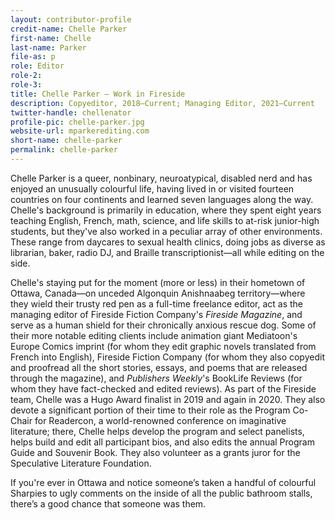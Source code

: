 ```yaml
---
layout: contributor-profile
credit-name: Chelle Parker
first-name: Chelle
last-name: Parker
file-as: p
role: Editor
role-2:
role-3:
title: Chelle Parker — Work in Fireside
description: Copyeditor, 2018–Current; Managing Editor, 2021–Current
twitter-handle: chellenator
profile-pic: chelle-parker.jpg
website-url: mparkerediting.com
short-name: chelle-parker
permalink: chelle-parker
---
```


Chelle Parker is a queer, nonbinary, neuroatypical, disabled nerd and has enjoyed an unusually colourful life, having lived in or visited fourteen countries on four continents and learned seven languages along the way. Chelle's background is primarily in education, where they spent eight years teaching English, French, math, science, and life skills to at-risk junior-high students, but they've also worked in a peculiar array of other environments. These range from daycares to sexual health clinics, doing jobs as diverse as librarian, baker, radio DJ, and Braille transcriptionist—all while editing on the side.

Chelle's staying put for the moment (more or less) in their hometown of Ottawa, Canada—on unceded Algonquin Anishnaabeg territory—where they wield their trusty red pen as a full-time freelance editor, act as the managing editor of Fireside Fiction Company's _Fireside Magazine_, and serve as a human shield for their chronically anxious rescue dog. Some of their more notable editing clients include animation giant Mediatoon's Europe Comics imprint (for whom they edit graphic novels translated from French into English), Fireside Fiction Company (for whom they also copyedit and proofread all the short stories, essays, and poems that are released through the magazine), and _Publishers Weekly_'s BookLife Reviews (for whom they have fact-checked and edited reviews). As part of the Fireside team, Chelle was a Hugo Award finalist in 2019 and again in 2020. They also devote a significant portion of their time to their role as the Program Co-Chair for Readercon, a world-renowned conference on imaginative literature; there, Chelle helps develop the program and select panelists, helps build and edit all participant bios, and also edits the annual Program Guide and Souvenir Book. They also volunteer as a grants juror for the Speculative Literature Foundation.

If you're ever in Ottawa and notice someone’s taken a handful of colourful Sharpies to ugly comments on the inside of all the public bathroom stalls, there’s a good chance that someone was them.

